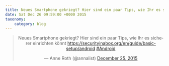```yaml
---
title: Neues Smartphone gekriegt? Hier sind ein paar Tips, wie Ihr es sicherer einrichten könnt https://securityinabox.org/en/guide/basic-setup/android #Android
date: Sat Dec 26 09:59:00 +0000 2015
taxonomy:
    category: blog
---
```

<blockquote class="twitter-tweet" align="center" width="350"><p lang="de" dir="ltr">Neues Smartphone gekriegt? Hier sind ein paar Tips, wie Ihr es sicherer einrichten könnt <a href="https://securityinabox.org/en/guide/basic-setup/android">https://securityinabox.org/en/guide/basic-setup/android</a> <a href="https://twitter.com/hashtag/Android?src=hash">#Android</a></p>&mdash; Anne Roth (@annalist) <a href="https://twitter.com/annalist/status/680513995967754241">December 25, 2015</a></blockquote>
